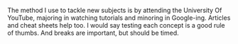 The method I use to tackle new subjects is by attending the University Of YouTube, majoring in watching tutorials and minoring in Google-ing. Articles and cheat sheets help too. I would say testing each concept is a good rule of thumbs. And breaks are important, but should be timed.
